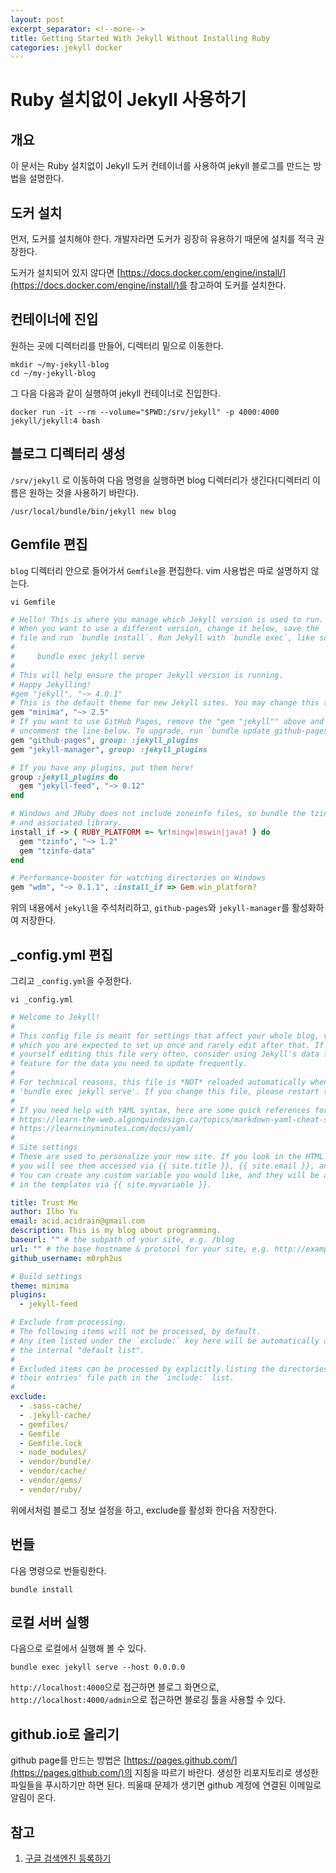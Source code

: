 ```yaml
---
layout: post
excerpt_separator: <!--more-->
title: Getting Started With Jekyll Without Installing Ruby
categories: jekyll docker
---
```


# Ruby 설치없이 Jekyll 사용하기
## 개요

이 문서는 Ruby 설치없이 Jekyll 도커 컨테이너를 사용하여 jekyll 블로그를 만드는 방법을 설명한다.
<!--more-->

## 도커 설치

먼저, 도커를 설치해야 한다. 개발자라면 도커가 굉장히 유용하기 때문에 설치를 적극 권장한다.

도커가 설치되어 있지 않다면 [https://docs.docker.com/engine/install/](https://docs.docker.com/engine/install/)를 참고하여 도커를 설치한다.

## 컨테이너에 진입

원하는 곳에 디렉터리를 만들어, 디렉터리 밑으로 이동한다.

```shell
mkdir ~/my-jekyll-blog
cd ~/my-jekyll-blog
```

그 다음 다음과 같이 실행하여 jekyll 컨테이너로 진입한다.

```shell
docker run -it --rm --volume="$PWD:/srv/jekyll" -p 4000:4000 jekyll/jekyll:4 bash
```

## 블로그 디렉터리 생성

`/srv/jekyll` 로 이동하여 다음 명령을 실행하면 blog 디렉터리가 생긴다(디렉터리 이름은 원하는 것을 사용하기 바란다). 

```shell
/usr/local/bundle/bin/jekyll new blog
```

## Gemfile 편집

`blog` 디렉터리 안으로 들어가서 `Gemfile`을 편집한다. vim 사용법은 따로 설명하지 않는다.

```shell
vi Gemfile
```

```ruby
# Hello! This is where you manage which Jekyll version is used to run.
# When you want to use a different version, change it below, save the
# file and run `bundle install`. Run Jekyll with `bundle exec`, like so:
#
#     bundle exec jekyll serve
#
# This will help ensure the proper Jekyll version is running.
# Happy Jekylling!
#gem "jekyll", "~> 4.0.1"
# This is the default theme for new Jekyll sites. You may change this to anything you like.
gem "minima", "~> 2.5"
# If you want to use GitHub Pages, remove the "gem "jekyll"" above and
# uncomment the line below. To upgrade, run `bundle update github-pages`.
gem "github-pages", group: :jekyll_plugins
gem "jekyll-manager", group: :jekyll_plugins

# If you have any plugins, put them here!
group :jekyll_plugins do
  gem "jekyll-feed", "~> 0.12"
end

# Windows and JRuby does not include zoneinfo files, so bundle the tzinfo-data gem
# and associated library.
install_if -> { RUBY_PLATFORM =~ %r!mingw|mswin|java! } do
  gem "tzinfo", "~> 1.2"
  gem "tzinfo-data"
end

# Performance-booster for watching directories on Windows
gem "wdm", "~> 0.1.1", :install_if => Gem.win_platform?
```

위의 내용에서 `jekyll`을 주석처리하고, `github-pages`와 `jekyll-manager`를 활성화하여 저장한다.

## _config.yml 편집

그리고 `_config.yml`을 수정한다.

```shell
vi _config.yml
```

```yaml
# Welcome to Jekyll!
#
# This config file is meant for settings that affect your whole blog, values
# which you are expected to set up once and rarely edit after that. If you find
# yourself editing this file very often, consider using Jekyll's data files
# feature for the data you need to update frequently.
#
# For technical reasons, this file is *NOT* reloaded automatically when you use
# 'bundle exec jekyll serve'. If you change this file, please restart the server process.
#
# If you need help with YAML syntax, here are some quick references for you:
# https://learn-the-web.algonquindesign.ca/topics/markdown-yaml-cheat-sheet/#yaml
# https://learnxinyminutes.com/docs/yaml/
#
# Site settings
# These are used to personalize your new site. If you look in the HTML files,
# you will see them accessed via {{ site.title }}, {{ site.email }}, and so on.
# You can create any custom variable you would like, and they will be accessible
# in the templates via {{ site.myvariable }}.

title: Trust Me
author: Ilho Yu
email: acid.acidrain@gmail.com
description: This is my blog about programming.
baseurl: "" # the subpath of your site, e.g. /blog
url: "" # the base hostname & protocol for your site, e.g. http://example.com
github_username: m0rph2us

# Build settings
theme: minima
plugins:
  - jekyll-feed

# Exclude from processing.
# The following items will not be processed, by default.
# Any item listed under the `exclude:` key here will be automatically added to
# the internal "default list".
#
# Excluded items can be processed by explicitly listing the directories or
# their entries' file path in the `include:` list.
#
exclude:
  - .sass-cache/
  - .jekyll-cache/
  - gemfiles/
  - Gemfile
  - Gemfile.lock
  - node_modules/
  - vendor/bundle/
  - vendor/cache/
  - vendor/gems/
  - vendor/ruby/
```

위에서처럼 블로그 정보 설정을 하고, exclude를 활성화 한다음 저장한다.

## 번들

다음 명령으로 번들링한다.

```shell
bundle install
```

## 로컬 서버 실행

다음으로 로컬에서 실행해 볼 수 있다.

```shell
bundle exec jekyll serve --host 0.0.0.0
```

`http://localhost:4000`으로 접근하면 블로그 화면으로, `http://localhost:4000/admin`으로 접근하면 블로깅 툴을 사용할 수 있다.

## github.io로 올리기

github page를 만드는 방법은 [https://pages.github.com/](https://pages.github.com/)의 지침을 따르기 바란다. 생성한 리포지토리로 생성한 
파일들을 푸시하기만 하면 된다. 띄울때 문제가 생기면 github 계정에 연결된 이메일로 알림이 온다.

## 참고

1. [구글 검색엔진 등록하기](https://gmlwjd9405.github.io/2017/10/20/include-blog-in-a-GoogleSearchEngine.html)

